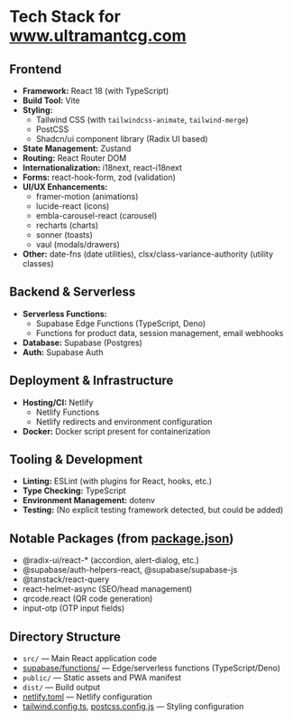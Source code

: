# Tech Stack for www.ultramantcg.com

## Frontend

- **Framework:** React 18 (with TypeScript)
- **Build Tool:** Vite
- **Styling:** 
  - Tailwind CSS (with `tailwindcss-animate`, `tailwind-merge`)
  - PostCSS
  - Shadcn/ui component library (Radix UI based)
- **State Management:** Zustand
- **Routing:** React Router DOM
- **Internationalization:** i18next, react-i18next
- **Forms:** react-hook-form, zod (validation)
- **UI/UX Enhancements:** 
  - framer-motion (animations)
  - lucide-react (icons)
  - embla-carousel-react (carousel)
  - recharts (charts)
  - sonner (toasts)
  - vaul (modals/drawers)
- **Other:** date-fns (date utilities), clsx/class-variance-authority (utility classes)

## Backend & Serverless

- **Serverless Functions:** 
  - Supabase Edge Functions (TypeScript, Deno)
  - Functions for product data, session management, email webhooks
- **Database:** Supabase (Postgres)
- **Auth:** Supabase Auth

## Deployment & Infrastructure

- **Hosting/CI:** Netlify
  - Netlify Functions
  - Netlify redirects and environment configuration
- **Docker:** Docker script present for containerization

## Tooling & Development

- **Linting:** ESLint (with plugins for React, hooks, etc.)
- **Type Checking:** TypeScript
- **Environment Management:** dotenv
- **Testing:** (No explicit testing framework detected, but could be added)

## Notable Packages (from [package.json](cci:7://file:///c:/Users/j/repos/_PCU/www.ultramantcg.com/package.json:0:0-0:0))

- @radix-ui/react-* (accordion, alert-dialog, etc.)
- @supabase/auth-helpers-react, @supabase/supabase-js
- @tanstack/react-query
- react-helmet-async (SEO/head management)
- qrcode.react (QR code generation)
- input-otp (OTP input fields)

## Directory Structure

- `src/` — Main React application code
- [supabase/functions/](cci:7://file:///c:/Users/j/repos/_PCU/www.ultramantcg.com/supabase/functions:0:0-0:0) — Edge/serverless functions (TypeScript/Deno)
- `public/` — Static assets and PWA manifest
- `dist/` — Build output
- [netlify.toml](cci:7://file:///c:/Users/j/repos/_PCU/www.ultramantcg.com/netlify.toml:0:0-0:0) — Netlify configuration
- [tailwind.config.ts](cci:7://file:///c:/Users/j/repos/_PCU/www.ultramantcg.com/tailwind.config.ts:0:0-0:0), [postcss.config.js](cci:7://file:///c:/Users/j/repos/_PCU/www.ultramantcg.com/postcss.config.js:0:0-0:0) — Styling configuration